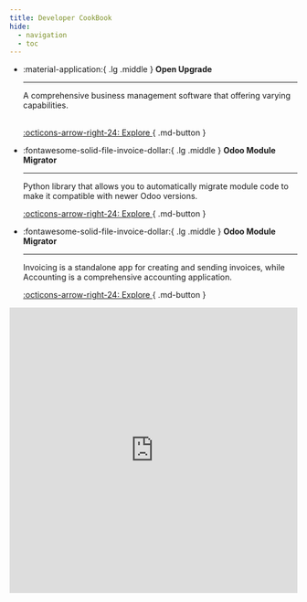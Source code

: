 ```yaml
---
title: Developer CookBook
hide:
  - navigation
  - toc
---
```


<div class="grid cards" markdown>

-   :material-application:{ .lg .middle } __Open Upgrade__ 

    ---

    A comprehensive business management software that offering varying capabilities.
    <br /><br />

    [:octicons-arrow-right-24: Explore ](./01_platform/index.md){ .md-button }


-   :fontawesome-solid-file-invoice-dollar:{ .lg .middle } __Odoo Module Migrator__

    ---

    Python library that allows you to automatically migrate module code to make it compatible with newer Odoo versions. 

    [:octicons-arrow-right-24: Explore ](./20_accounting/index.md){ .md-button }


-   :fontawesome-solid-file-invoice-dollar:{ .lg .middle } __Odoo Module Migrator__

    ---

    Invoicing is a standalone app for creating and sending invoices, while Accounting is a comprehensive accounting application.

    [:octicons-arrow-right-24: Explore ](./20_accounting/index.md){ .md-button }



</div>




  <iframe
    src="https://www.youtube.com/embed/sCohCVvcp7E?si=bgJkdJwGFHY0u_9I"
    title="Sovereign Boot Wizard RC1 Demo"
    frameborder="0"
    style="width: 100%; height: 500px;"
    allow="accelerometer; autoplay;
      clipboard-write; encrypted-media;
      gyroscope; picture-in-picture; web-share"
    referrerpolicy="strict-origin-when-cross-origin"
    allowfullscreen>
  </iframe>
